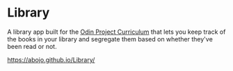 # Library
A library app built for the <a href='https://www.theodinproject.com/courses/javascript/lessons/library'>Odin Project Curriculum</a> that lets you keep track of the books in your library and segregate them based on whether they've been read or not.

https://abojo.github.io/Library/



